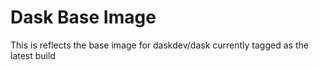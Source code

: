 # Dask Base Image
This is reflects the base image for daskdev/dask currently tagged as the latest build


